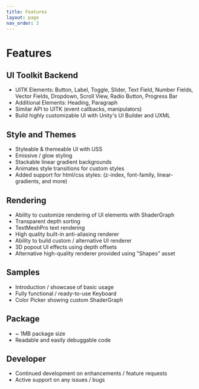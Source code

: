 ```yaml
---
title: Features
layout: page
nav_order: 3
---
```


# Features

## UI Toolkit Backend
- UITK Elements: Button, Label, Toggle, Slider, Text Field, Number Fields, Vector Fields, Dropdown, Scroll View, Radio Button, Progress Bar
- Additional Elements: Heading, Paragraph
- Similar API to UITK (event callbacks, manipulators)
- Build highly customizable UI with Unity's UI Builder and UXML

## Style and Themes
- Styleable & themeable UI with USS
- Emissive / glow styling
- Stackable linear gradient backgrounds
- Animates style transitions for custom styles
- Added support for html/css styles: (z-index, font-family, linear-gradients, and more)

## Rendering
- Ability to customize rendering of UI elements with ShaderGraph
- Transparent depth sorting
- TextMeshPro text rendering
- High quality built-in anti-aliasing renderer
- Ability to build custom / alternative UI renderer
- 3D popout UI effects using depth offsets
- Alternative high-quality renderer provided using "Shapes" asset

## Samples
- Introduction / showcase of basic usage
- Fully functional / ready-to-use Keyboard
- Color Picker showing custom ShaderGraph

## Package
- ~ 1MB package size
- Readable and easily debuggable code

## Developer
- Continued development on enhancements / feature requests
- Active support on any issues / bugs
